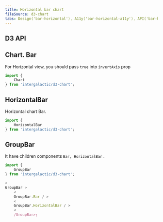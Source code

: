 ```yaml
---
title: Horizontal bar chart
fileSource: d3-chart
tabs: Design('bar-horizontal'), A11y('bar-horizontal-a11y'), API('bar-horizontal-api'), Examples('bar-horizontal-d3-code'), Changelog('d3-chart-changelog')
---
```


## D3 API

## Chart. Bar

For Horizontal view, you should pass `true` into `invertAxis` prop

```js
import {
    Chart
} from 'intergalactic/d3-chart';
```

<TypesView type="BarChartProps" :types={...types} />

## HorizontalBar

Horizontal chart Bar.

```js
import {
    HorizontalBar
} from 'intergalactic/d3-chart';
```

<TypesView type="HorizontalBarProps" :types={...types} />

## GroupBar

It have children components `Bar, HorizontalBar` .

```js
import {
    GroupBar
} from 'intergalactic/d3-chart';

<
GroupBar >
    <
    GroupBar.Bar / >
    <
    GroupBar.HorizontalBar / >
    <
    /GroupBar>;
```

<TypesView type="GroupBarProps" :types={...types} />

<script setup>import { data as types } from '@types.data.ts'; </script>
